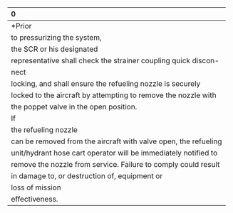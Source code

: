 | 0                                                               |
|:----------------------------------------------------------------|
| *Prior                                                          |
| to pressurizing the system,                                     |
| the SCR or his designated                                       |
| representative shall check the strainer coupling quick discon-  |
| nect                                                            |
| locking, and shall ensure the refueling nozzle is securely      |
| locked to the aircraft by attempting to remove the nozzle with  |
| the poppet valve in the open position.                          |
| If                                                              |
| the refueling nozzle                                            |
| can be removed from the aircraft with valve open, the refueling |
| unit/hydrant hose cart operator will be immediately notified to |
| remove the nozzle from service. Failure to comply could result  |
| in damage to, or destruction of, equipment or                   |
| loss of mission                                                 |
| effectiveness.                                                  |